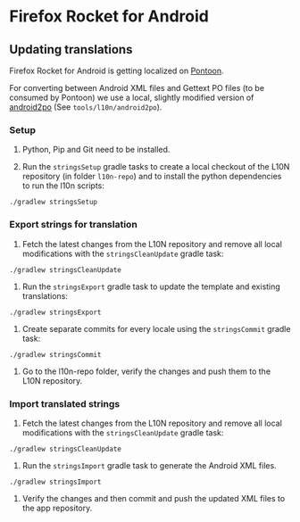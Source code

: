 # Firefox Rocket for Android

## Updating translations

Firefox Rocket for Android is getting localized on [Pontoon](https://pontoon.mozilla.org/projects/firefox-rocket/).

For converting between Android XML files and Gettext PO files (to be consumed by Pontoon) we use a local, slightly modified version of [android2po](https://github.com/miracle2k/android2po) (See `tools/l10n/android2po`).

### Setup

1. Python, Pip and Git need to be installed.

1. Run the `stringsSetup` gradle tasks to create a local checkout of the L10N repository (in folder `l10n-repo`) and to install the python dependencies to run the l10n scripts:

  ```shell
  ./gradlew stringsSetup
  ```

### Export strings for translation

1. Fetch the latest changes from the L10N repository and remove all local modifications with the `stringsCleanUpdate` gradle task:

  ```shell
  ./gradlew stringsCleanUpdate
  ```

1. Run the `stringsExport` gradle task to update the template and existing translations:

  ```shell
  ./gradlew stringsExport
  ```
  
1. Create separate commits for every locale using the `stringsCommit` gradle task:

  ```shell
  ./gradlew stringsCommit
  ```

1. Go to the l10n-repo folder, verify the changes and push them to the L10N repository.

### Import translated strings

1. Fetch the latest changes from the L10N repository and remove all local modifications with the `stringsCleanUpdate` gradle task:

  ```shell
  ./gradlew stringsCleanUpdate
  ```
  
1. Run the `stringsImport` gradle task to generate the Android XML files.

  ```shell
  ./gradlew stringsImport
  ```

1. Verify the changes and then commit and push the updated XML files to the app repository.
